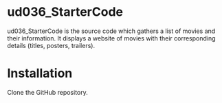 # ud036_StarterCode
ud036_StarterCode is the source code which gathers a list of movies and their information. It displays a website of movies with their corresponding details (titles, posters, trailers). 

# Installation
Clone the GitHub repository.
